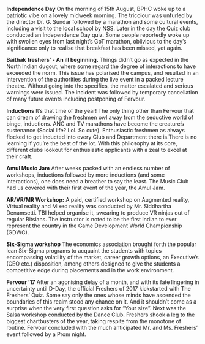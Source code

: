 <!-- TITLE: Flashback -->

**Independence Day**
On the morning of 15th August, BPHC woke up to a patriotic vibe on a lovely midweek morning. The tricolour was unfurled by the director Dr. G. Sundar followed by a marathon and some cultural events, including a visit to the local school by NSS. Later in the day the Quiz club conducted an Independence Day quiz. Some people reportedly woke up with swollen eyes from last night’s GoT marathon, oblivious to the day’s significance only to realise that breakfast has been missed, yet again.

**Baithak freshers’ - An ill beginning.**
Things didn’t go as expected in the North Indian dugout, where some regard the degree of interactions to have exceeded the norm. This issue has polarised the campus, and resulted in an intervention of the authorities during the live event in a packed lecture theatre. Without going into the specifics, the matter escalated and serious warnings were issued. The incident was followed by temporary cancellation of many future events including postponing of Fervour.

**Inductions**
It’s that time of the year! The only thing other than Fervour that can dream of drawing the freshmen owl away from the seductive world of binge, inductions. ANC and TV marathons have become the creature’s sustenance (Social life? Lol. So cute). Enthusiastic freshmen as always flocked to get inducted into every Club and Department there is.There is no learning if you’re the best of the lot. With this philosophy at its core, different clubs lookout for enthusiastic applicants with a zeal to excel at their craft.

**Amul Music Jam**
After weeks packed with an endless number of workshops, inductions followed by more inductions (and some interactions), one does need a breather to say the least. The Music Club had us covered with their first event of the year, the Amul Jam.

**AR/VR/MR Workshop:**
A paid, certified workshop on Augmented reality, Virtual reality and Mixed reality was conducted by Mr. Siddhartha Denamsetti. TBI helped organise it, swearing to produce VR ninjas out of regular Bitsians. The instructor is noted to be the first Indian to ever represent the country in the Game Development World Championship (GDWC). 

**Six-Sigma workshop**
The economics association brought forth the popular lean Six-Sigma programs to acquaint the students with topics encompassing volatility of the market, career growth options, an Executive’s (CEO etc.) disposition, among others designed to give the students a competitive edge during placements and in the work environment.

**Fervour ’17**
After an agonising delay of a month, and with its fate lingering in uncertainty until D-Day, the official Freshers of 2017 kickstarted with The Freshers’ Quiz. Some say only the ones whose minds have ascended the boundaries of this realm stood any chance on it. And it shouldn’t come as a surprise when the very first question asks for “Your size”. Next was the Salsa workshop conducted by the Dance Club. Freshers shook a leg to the biggest chartbusters of the year, taking respite from the monotone of routine. Fervour concluded with the much anticipated Mr. and Ms. Freshers’ event followed by a Prom night.